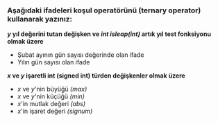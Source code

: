 ### Aşağıdaki ifadeleri koşul operatörünü (ternary operator) kullanarak yazınız:

**_y_ yıl değerini tutan değişken ve _int isleap(int)_ artık yıl test fonksiyonu olmak üzere**
+ Şubat ayının gün sayısı değerinde olan ifade
+ Yılın gün sayısı olan ifade

**_x_ ve _y_ işaretli int (signed int) türden  değişkenler olmak üzere**
+ _x_ ve _y_'nin büyüğü _(max)_
+ _x_ ve _y_'nin küçüğü _(min)_
+ _x_'in mutlak değeri _(abs)_
+ _x_'in işaret değeri _(signum)_
